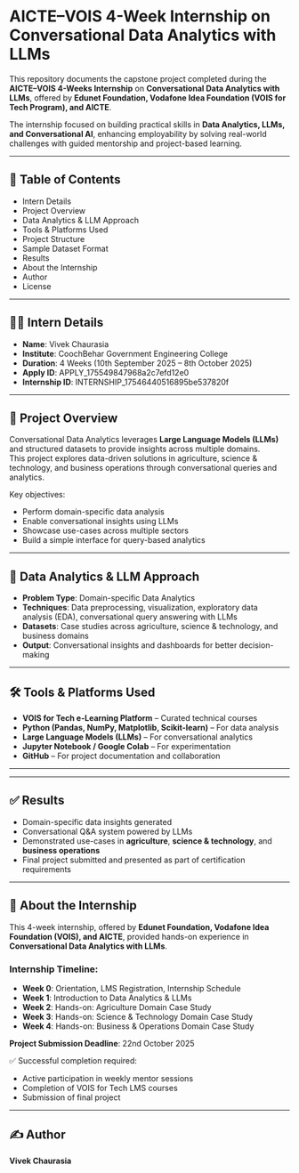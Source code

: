 # AICTE–VOIS 4-Week Internship on Conversational Data Analytics with LLMs  

This repository documents the capstone project completed during the **AICTE–VOIS 4-Weeks Internship** on **Conversational Data Analytics with LLMs**, offered by **Edunet Foundation, Vodafone Idea Foundation (VOIS for Tech Program), and AICTE**.  

The internship focused on building practical skills in **Data Analytics, LLMs, and Conversational AI**, enhancing employability by solving real-world challenges with guided mentorship and project-based learning.  

---

## 📑 Table of Contents  
- Intern Details  
- Project Overview  
- Data Analytics & LLM Approach  
- Tools & Platforms Used  
- Project Structure  
- Sample Dataset Format  
- Results  
- About the Internship  
- Author  
- License  

---

## 👨‍💻 Intern Details  
- **Name**: Vivek Chaurasia  
- **Institute**: CoochBehar Government Engineering College  
- **Duration**: 4 Weeks (10th September 2025 – 8th October 2025)  
- **Apply ID**: APPLY_175549847968a2c7efd12e0  
- **Internship ID**: INTERNSHIP_17546440516895be537820f  

---

## 🚀 Project Overview  
Conversational Data Analytics leverages **Large Language Models (LLMs)** and structured datasets to provide insights across multiple domains.  
This project explores data-driven solutions in agriculture, science & technology, and business operations through conversational queries and analytics.  

Key objectives:  
- Perform domain-specific data analysis  
- Enable conversational insights using LLMs  
- Showcase use-cases across multiple sectors  
- Build a simple interface for query-based analytics  

---

## 🧠 Data Analytics & LLM Approach  
- **Problem Type**: Domain-specific Data Analytics  
- **Techniques**: Data preprocessing, visualization, exploratory data analysis (EDA), conversational query answering with LLMs  
- **Datasets**: Case studies across agriculture, science & technology, and business domains  
- **Output**: Conversational insights and dashboards for better decision-making  

---

## 🛠️ Tools & Platforms Used  
- **VOIS for Tech e-Learning Platform** – Curated technical courses  
- **Python (Pandas, NumPy, Matplotlib, Scikit-learn)** – For data analysis  
- **Large Language Models (LLMs)** – For conversational analytics  
- **Jupyter Notebook / Google Colab** – For experimentation  
- **GitHub** – For project documentation and collaboration  

---

---

## ✅ Results  
- Domain-specific data insights generated  
- Conversational Q&A system powered by LLMs  
- Demonstrated use-cases in **agriculture**, **science & technology**, and **business operations**  
- Final project submitted and presented as part of certification requirements  

---

## 📖 About the Internship  

This 4-week internship, offered by **Edunet Foundation, Vodafone Idea Foundation (VOIS), and AICTE**, provided hands-on experience in **Conversational Data Analytics with LLMs**.  

### Internship Timeline:  
- **Week 0**: Orientation, LMS Registration, Internship Schedule  
- **Week 1**: Introduction to Data Analytics & LLMs  
- **Week 2**: Hands-on: Agriculture Domain Case Study  
- **Week 3**: Hands-on: Science & Technology Domain Case Study  
- **Week 4**: Hands-on: Business & Operations Domain Case Study  

**Project Submission Deadline**: 22nd October 2025  

✅ Successful completion required:  
- Active participation in weekly mentor sessions  
- Completion of VOIS for Tech LMS courses  
- Submission of final project    

---

## ✍️ Author  
**Vivek Chaurasia**  
